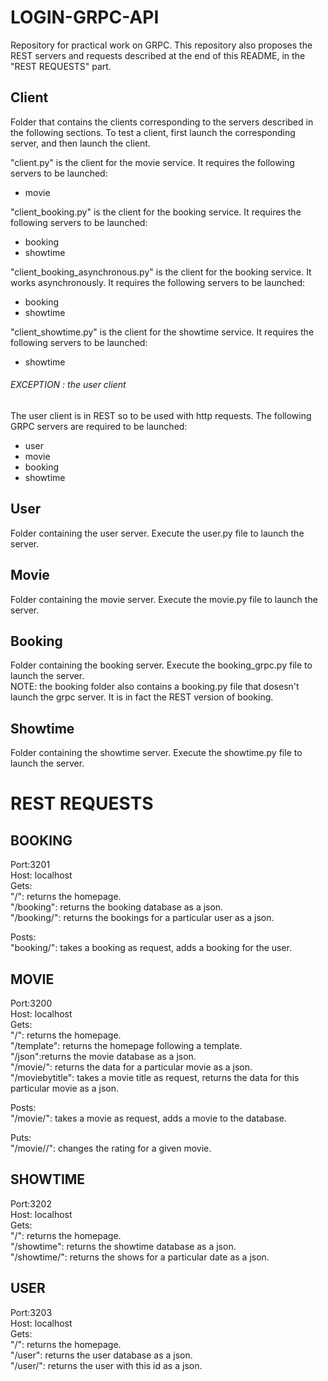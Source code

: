 # LOGIN-GRPC-API
Repository for practical work on GRPC.
This repository also proposes the REST servers and requests described at the end of this README, in the "REST REQUESTS" part.

## Client
Folder that contains the clients corresponding to the servers described in the following sections.
To test a client, first launch the corresponding server, and then launch the client.

"client.py" is the client for the movie service. It requires the following servers to be launched:  
- movie

"client_booking.py" is the client for the booking service. It requires the following servers to be launched:  
- booking  
- showtime  

"client_booking_asynchronous.py" is the client for the booking service. It works asynchronously. It requires the following servers to be launched:  
- booking  
- showtime  

"client_showtime.py" is the client for the showtime service. It requires the following servers to be launched:  
- showtime  

###### EXCEPTION : the user client
The user client is in REST so to be used with http requests. The following GRPC servers are required to be launched:  
- user  
- movie
- booking  
- showtime  

## User
Folder containing the user server. Execute the user.py file to launch the server.

## Movie
Folder containing the movie server. Execute the movie.py file to launch the server.

## Booking
Folder containing the booking server. Execute the booking_grpc.py file to launch the server.  
NOTE: the booking folder also contains a booking.py file that dosesn't launch the grpc server. It is in fact the REST version of booking.

## Showtime
Folder containing the showtime server. Execute the showtime.py file to launch the server.

 









# REST REQUESTS
## BOOKING

Port:3201  
Host: localhost  
Gets:   
"/": returns the homepage.  
"/booking": returns the booking database as a json.  
"/booking/<userid>": returns the bookings for a particular user as a json.  

Posts:  
"booking/<userid>": takes a booking as request, adds a booking for the user.  

## MOVIE
Port:3200  
Host: localhost  
Gets:   
"/": returns the homepage.  
"/template": returns the homepage following a template.  
"/json":returns the movie database as a json.  
"/movie/<movieid>": returns the data for a particular movie as a json.  
"/moviebytitle": takes a movie title as request, returns the data for this particular movie as a json.  

Posts:  
"/movie/<movieid>": takes a movie as request, adds a movie to the database.  

Puts:   
"/movie/<movieid>/<rate>": changes the rating for a given movie.  

## SHOWTIME 
Port:3202  
Host: localhost  
Gets:   
"/": returns the homepage.  
"/showtime": returns the showtime database as a json.  
"/showtime/<date>": returns the shows for a particular date as a json.  

## USER
Port:3203  
Host: localhost  
Gets:   
"/": returns the homepage.  
"/user": returns the user database as a json.  
"/user/<userid>": returns the user with this id as a json.  
